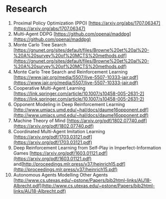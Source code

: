 # Research
1. Proximal Policy Optimization (PPO) [https://arxiv.org/abs/1707.06347](https://arxiv.org/abs/1707.06347)
2. Multi-Agent DDPG [https://github.com/openai/maddpg](https://github.com/openai/maddpg)
3. Monte Carlo Tree Search [https://gnunet.org/sites/default/files/Browne%20et%20al%20-%20A%20survey%20of%20MCTS%20methods.pdf](https://gnunet.org/sites/default/files/Browne%20et%20al%20-%20A%20survey%20of%20MCTS%20methods.pdf)
4. Monte Carlo Tree Search and Reinforcement Learning [https://www.jair.org/media/5507/live-5507-10333-jair.pdf](https://www.jair.org/media/5507/live-5507-10333-jair.pdf)
5. Cooperative Multi-Agent Learning [https://link.springer.com/article/10.1007/s10458-005-2631-2](https://link.springer.com/article/10.1007/s10458-005-2631-2)
6. Opponent Modeling in Deep Reinforcement Learning [http://www.umiacs.umd.edu/~hal/docs/daume16opponent.pdf](http://www.umiacs.umd.edu/~hal/docs/daume16opponent.pdf)
7. Machine Theory of Mind [https://arxiv.org/pdf/1802.07740.pdf](https://arxiv.org/pdf/1802.07740.pdf)
8. Coordinated Multi-Agent Imitation Learning [https://arxiv.org/pdf/1703.03121.pdf](https://arxiv.org/pdf/1703.03121.pdf)
9. Deep Reinforcement Learning from Self-Play in Imperfect-Information Games [https://arxiv.org/pdf/1603.01121.pdf](https://arxiv.org/pdf/1603.01121.pdf) and[http://proceedings.mlr.press/v37/heinrich15.pdf](http://proceedings.mlr.press/v37/heinrich15.pdf)
10. Autonomous Agents Modelling Other Agents [http://www.cs.utexas.edu/~pstone/Papers/bib2html-links/AIJ18-Albrecht.pdf](http://www.cs.utexas.edu/~pstone/Papers/bib2html-links/AIJ18-Albrecht.pdf)
